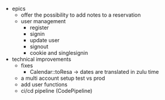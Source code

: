* epics
    * offer the possibility to add notes to a reservation
    * user management
        * register
        * signin
        * update user
        * signout
        * cookie and singlesignin
* technical improvements
    * fixes
        * Calendar::toResa -> dates are translated in zulu time
    * a multi account setup test vs prod
    * add user functions
    * ci/cd pipeline (CodePipeline)
